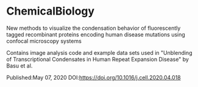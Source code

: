 # ChemicalBiology
New methods to visualize the condensation behavior of fluorescently tagged recombinant proteins encoding human disease mutations using confocal microscopy systems

Contains image analysis code and example data sets used in "Unblending of Transcriptional Condensates in Human Repeat Expansion Disease" by Basu et al.

Published:May 07, 2020 DOI:https://doi.org/10.1016/j.cell.2020.04.018
